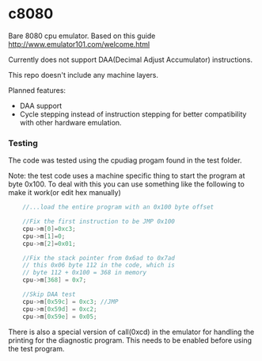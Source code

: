 # c8080
Bare 8080 cpu emulator. Based on this guide http://www.emulator101.com/welcome.html

Currently does not support DAA(Decimal Adjust Accumulator) instructions.

This repo doesn't include any machine layers.

Planned features:
- DAA support
- Cycle stepping instead of instruction stepping for better compatibility with other hardware emulation.

### Testing
The code was tested using the cpudiag progam found in the test folder.

Note: the test code uses a machine specific thing to start the program at byte 0x100.
To deal with this you can use something like the following to make it work(or edit hex manually)

```C
    //...load the entire program with an 0x100 byte offset

    //Fix the first instruction to be JMP 0x100    
    cpu->m[0]=0xc3;    
    cpu->m[1]=0;    
    cpu->m[2]=0x01;    

    //Fix the stack pointer from 0x6ad to 0x7ad    
    // this 0x06 byte 112 in the code, which is    
    // byte 112 + 0x100 = 368 in memory    
    cpu->m[368] = 0x7;    

    //Skip DAA test    
    cpu->m[0x59c] = 0xc3; //JMP    
    cpu->m[0x59d] = 0xc2;    
    cpu->m[0x59e] = 0x05;    
```

There is also a special version of call(0xcd) in the emulator for handling the printing for the diagnostic program. This needs to be enabled before using the test program.
